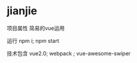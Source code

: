 # jianjie

项目属性
  简易的vue运用

运行
  npm i;
  npm start

技术包含
  vue2.0;
  webpack ;
  vue-awesome-swiper
